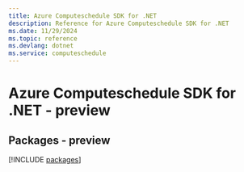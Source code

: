 ```yaml
---
title: Azure Computeschedule SDK for .NET
description: Reference for Azure Computeschedule SDK for .NET
ms.date: 11/29/2024
ms.topic: reference
ms.devlang: dotnet
ms.service: computeschedule
---
```

# Azure Computeschedule SDK for .NET - preview
## Packages - preview
[!INCLUDE [packages](computeschedule-index.md)]